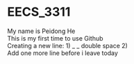 # EECS_3311
My name is Peidong He  
This is my first time to use Github <br />
Creating a new line: 1) _ _ double space  2) <br />
Add one more line before i leave today
